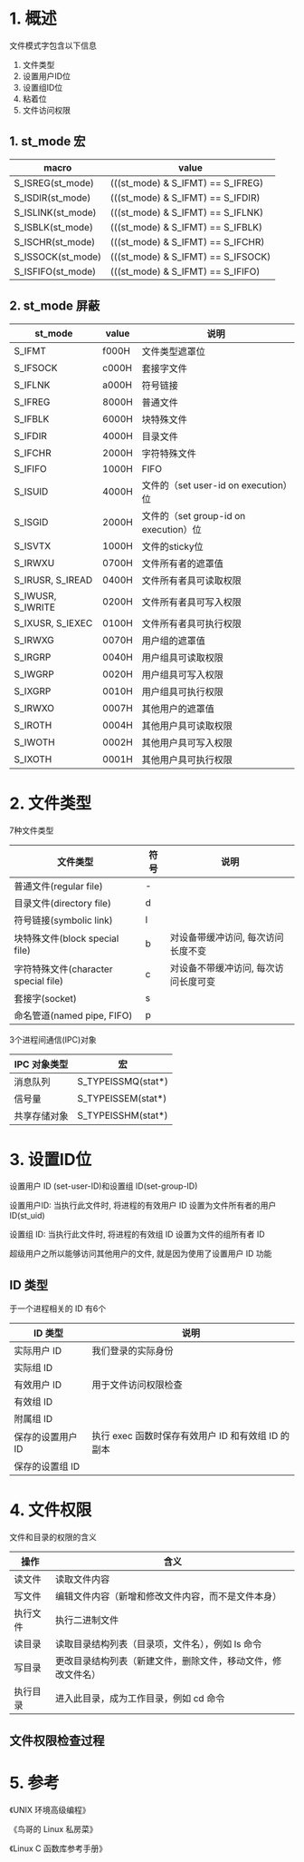 # 1. 概述

文件模式字包含以下信息

1. 文件类型
2. 设置用户ID位
3. 设置组ID位
4. 粘着位
5. 文件访问权限

## 1. st_mode 宏

| macro              | value                              |
| ------------------ | ---------------------------------- |
| S_ISREG(st_mode)   | (((st_mode) & S_IFMT) == S_IFREG)  |
| S_ISDIR(st_mode)   | (((st_mode) & S_IFMT) == S_IFDIR)  |
| S_ISLINK(st_mode)  | (((st_mode) & S_IFMT) == S_IFLNK)  |
| S_ISBLK(st_mode)   | (((st_mode) & S_IFMT) == S_IFBLK)  |
| S_ISCHR(st_mode)   | (((st_mode) & S_IFMT) == S_IFCHR)  |
| S_ISSOCK(st_mode)  | (((st_mode) & S_IFMT) == S_IFSOCK) |
| S_ISFIFO(st_mode)  | (((st_mode) & S_IFMT) == S_IFIFO)  |

## 2. st_mode 屏蔽

| st_mode            | value | 说明 |
| ------------------ | ----- | --- |
| S_IFMT             | f000H | 文件类型遮罩位 |
| S_IFSOCK           | c000H | 套接字文件 |
| S_IFLNK            | a000H | 符号链接 |
| S_IFREG            | 8000H | 普通文件 |
| S_IFBLK            | 6000H | 块特殊文件 |
| S_IFDIR            | 4000H | 目录文件 |
| S_IFCHR            | 2000H | 字符特殊文件 |
| S_IFIFO            | 1000H | FIFO |
| S_ISUID            | 4000H | 文件的（set user-id on execution）位 |
| S_ISGID            | 2000H | 文件的（set group-id on execution）位 |
| S_ISVTX            | 1000H | 文件的sticky位 |
| S_IRWXU            | 0700H | 文件所有者的遮罩值 |
| S_IRUSR, S_IREAD   | 0400H | 文件所有者具可读取权限 |
| S_IWUSR, S_IWRITE  | 0200H | 文件所有者具可写入权限 |
| S_IXUSR, S_IEXEC   | 0100H | 文件所有者具可执行权限 |
| S_IRWXG            | 0070H | 用户组的遮罩值 |
| S_IRGRP            | 0040H | 用户组具可读取权限 |
| S_IWGRP            | 0020H | 用户组具可写入权限 |
| S_IXGRP            | 0010H | 用户组具可执行权限 |
| S_IRWXO            | 0007H | 其他用户的遮罩值 |
| S_IROTH            | 0004H | 其他用户具可读取权限 |
| S_IWOTH            | 0002H | 其他用户具可写入权限 |
| S_IXOTH            | 0001H | 其他用户具可执行权限 |

# 2. 文件类型

7种文件类型

| 文件类型 | 符号 | 说明 |
| --------------------------------- | --- | -------------------------- |
| 普通文件(regular file)              | - |  |
| 目录文件(directory file)            | d |  |
| 符号链接(symbolic link)             | l |   |
| 块特殊文件(block special file)       | b | 对设备带缓冲访问, 每次访问长度不变 |
| 字符特殊文件(character special file) | c | 对设备不带缓冲访问, 每次访问长度可变 |
| 套接字(socket)                      | s |  |
| 命名管道(named pipe, FIFO)          | p |  |

3个进程间通信(IPC)对象

| IPC 对象类型 | 宏 |
| ---------- | ------------------ |
| 消息队列    | S_TYPEISSMQ(stat*) |
| 信号量      | S_TYPEISSEM(stat*) |
| 共享存储对象 | S_TYPEISSHM(stat*) |

# 3. 设置ID位

设置用户 ID (set-user-ID)和设置组 ID(set-group-ID)

设置用户ID: 当执行此文件时, 将进程的有效用户 ID 设置为文件所有者的用户 ID(st_uid)

设置组 ID: 当执行此文件时, 将进程的有效组 ID 设置为文件的组所有者 ID

超级用户之所以能够访问其他用户的文件, 就是因为使用了设置用户 ID 功能

## ID 类型

于一个进程相关的 ID 有6个

| ID 类型 | 说明 |
| --------------- | -------------- |
| 实际用户 ID      | 我们登录的实际身份 |
| 实际组 ID        |  |
| 有效用户 ID      | 用于文件访问权限检查 |
| 有效组 ID        |  |
| 附属组 ID        |  |
| 保存的设置用户 ID | 执行 exec 函数时保存有效用户 ID 和有效组 ID 的副本 |
| 保存的设置组 ID   |  |

# 4. 文件权限

文件和目录的权限的含义

| 操作 | 含义 |
| ------- | ---------- |
| 读文件   | 读取文件内容 |
| 写文件   | 编辑文件内容（新增和修改文件内容，而不是文件本身）|
| 执行文件 | 执行二进制文件 |
| 读目录   | 读取目录结构列表（目录项，文件名），例如 ls 命令 |
| 写目录   | 更改目录结构列表（新建文件，删除文件，移动文件，修改文件名） |
| 执行目录 | 进入此目录，成为工作目录，例如 cd 命令 |

## 文件权限检查过程


# 5. 参考

《UNIX 环境高级编程》

《鸟哥的 Linux 私房菜》

《Linux C 函数库参考手册》
